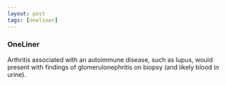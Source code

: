 ```yaml
---
layout: post
tags: [oneliner]
---
```



### OneLiner

Arthritis associated with an autoimmune disease, such as lupus, would present with findings of glomerulonephritis on biopsy (and likely blood in urine).

